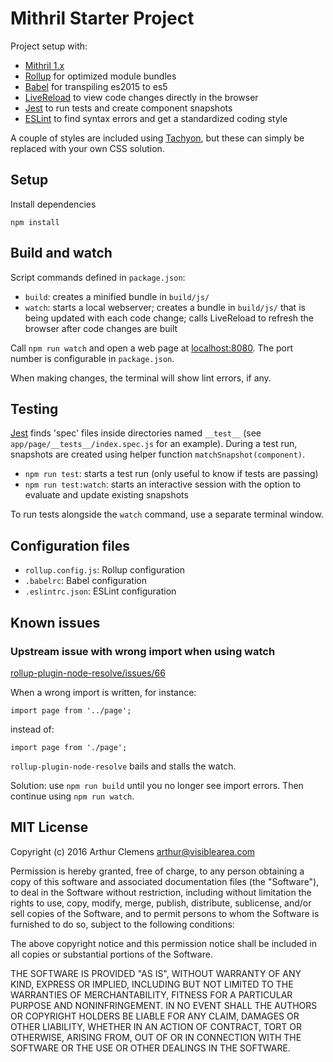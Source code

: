 # Mithril Starter Project

Project setup with:
* [Mithril 1.x](https://github.com/lhorie/mithril.js/tree/rewrite/docs)
* [Rollup](http://rollupjs.org) for optimized module bundles
* [Babel](http://babeljs.io) for transpiling es2015 to es5
* [LiveReload](https://github.com/livereload/livereload-js) to view code changes directly in the browser
* [Jest](https://facebook.github.io/jest/) to run tests and create component snapshots
* [ESLint](http://eslint.org) to find syntax errors and get a standardized coding style

A couple of styles are included using [Tachyon](http://tachyons.io/), but these can simply be replaced with your own CSS solution.



## Setup

Install dependencies
```
npm install
```



## Build and watch

Script commands defined in `package.json`:

* `build`: creates a minified bundle in `build/js/`
* `watch`: starts a local webserver; creates a bundle in `build/js/` that is being updated with each code change; calls LiveReload to refresh the browser after code changes are built

Call `npm run watch` and open a web page at [localhost:8080](http://localhost:8080/). The port number is configurable in `package.json`.

When making changes, the terminal will show lint errors, if any.



## Testing

[Jest](https://facebook.github.io/jest/) finds 'spec' files inside directories named `__test__` (see `app/page/__tests__/index.spec.js` for an example). During a test run, snapshots are created using helper function `matchSnapshot(component)`.

* `npm run test`: starts a test run (only useful to know if tests are passing)
* `npm run test:watch`: starts an interactive session with the option to evaluate and update existing snapshots

To run tests alongside the `watch` command, use a separate terminal window.



## Configuration files

* `rollup.config.js`: Rollup configuration
* `.babelrc`: Babel configuration
* `.eslintrc.json`: ESLint configuration



## Known issues

### Upstream issue with wrong import when using watch

[rollup-plugin-node-resolve/issues/66](https://github.com/rollup/rollup-plugin-node-resolve/issues/66)

When a wrong import is written, for instance:
```
import page from '../page';
```
instead of:
```
import page from './page';
```
`rollup-plugin-node-resolve` bails and stalls the watch.

Solution: use `npm run build` until you no longer see import errors. Then continue using `npm run watch`.



## MIT License

Copyright (c) 2016 Arthur Clemens <arthur@visiblearea.com>

Permission is hereby granted, free of charge, to any person obtaining a copy of this software and associated documentation files (the "Software"), to deal in the Software without restriction, including without limitation the rights to use, copy, modify, merge, publish, distribute, sublicense, and/or sell copies of the Software, and to permit persons to whom the Software is furnished to do so, subject to the following conditions:

The above copyright notice and this permission notice shall be included in all copies or substantial portions of the Software.

THE SOFTWARE IS PROVIDED "AS IS", WITHOUT WARRANTY OF ANY KIND, EXPRESS OR IMPLIED, INCLUDING BUT NOT LIMITED TO THE WARRANTIES OF MERCHANTABILITY, FITNESS FOR A PARTICULAR PURPOSE AND NONINFRINGEMENT. IN NO EVENT SHALL THE AUTHORS OR COPYRIGHT HOLDERS BE LIABLE FOR ANY CLAIM, DAMAGES OR OTHER LIABILITY, WHETHER IN AN ACTION OF CONTRACT, TORT OR OTHERWISE, ARISING FROM, OUT OF OR IN CONNECTION WITH THE SOFTWARE OR THE USE OR OTHER DEALINGS IN THE SOFTWARE.
